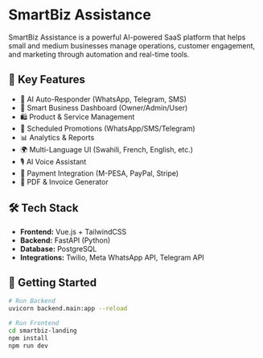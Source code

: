 # SmartBiz Assistance

SmartBiz Assistance is a powerful AI-powered SaaS platform that helps small and medium businesses manage operations, customer engagement, and marketing through automation and real-time tools.

## 🔑 Key Features
- 🤖 AI Auto-Responder (WhatsApp, Telegram, SMS)
- 🧠 Smart Business Dashboard (Owner/Admin/User)
- 🛍️ Product & Service Management
- 📅 Scheduled Promotions (WhatsApp/SMS/Telegram)
- 📊 Analytics & Reports
- 🌍 Multi-Language UI (Swahili, French, English, etc.)
- 🎙️ AI Voice Assistant
- 💸 Payment Integration (M-PESA, PayPal, Stripe)
- 📎 PDF & Invoice Generator

## 🛠️ Tech Stack
- **Frontend:** Vue.js + TailwindCSS
- **Backend:** FastAPI (Python)
- **Database:** PostgreSQL
- **Integrations:** Twilio, Meta WhatsApp API, Telegram API

## 🚀 Getting Started
```bash
# Run Backend
uvicorn backend.main:app --reload

# Run Frontend
cd smartbiz-landing
npm install
npm run dev
